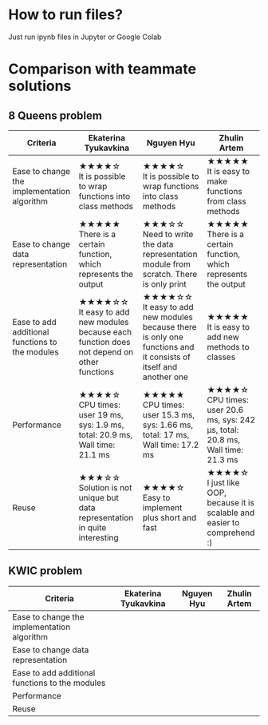 # How to run files?
Just run ipynb files in Jupyter or Google Colab 
# Comparison with teammate solutions
## 8 Queens problem
|Criteria | Ekaterina Tyukavkina | Nguyen Hyu | Zhulin Artem |
|---|---|---|---|
| Ease to change the implementation algorithm | ★★★★☆ <br> It is possible to wrap functions into class methods | ★★★★☆ <br> It is possible to wrap functions into class methods | ★★★★★ <br> It is easy to make functions from class methods|
| Ease to change data representation | ★★★★★ <br> There is a certain function, which represents the output | ★★★☆☆ <br> Need to write the data representation module from scratch. There is only print | ★★★★★  <br> There is a certain function, which represents the output |
| Ease to add additional functions to the modules | ★★★★☆☆ It easy to add new modules because each function does not depend on other functions |  ★★★★☆☆ It easy to add new modules because there is only one functions and it consists of itself and another one | ★★★★★ <br> It is easy to add new methods to classes|
| Performance | ★★★★☆ <br> CPU times: user 19 ms, sys: 1.9 ms, total: 20.9 ms, Wall time: 21.1 ms | ★★★★★ <br> CPU times: user 15.3 ms, sys: 1.66 ms, total: 17 ms, Wall time: 17.2 ms | ★★★★☆ <br> CPU times: user 20.6 ms, sys: 242 μs, total: 20.8 ms, Wall time: 21.3 ms |
| Reuse | ★★★☆☆ <br> Solution is not unique but data representation in quite interesting |  ★★★★☆ <br> Easy to implement plus short and fast |  ★★★★☆ <br> I just like OOP, because it is scalable and easier to comprehend :) |
## KWIC problem
|Criteria | Ekaterina Tyukavkina | Nguyen Hyu | Zhulin Artem | 
|---|---|---|---|
| Ease to change the implementation algorithm | | | |
| Ease to change data representation | | | |
| Ease to add additional functions to the modules | | | |
| Performance | | | |
| Reuse | | | |
